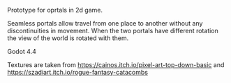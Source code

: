 Prototype for oprtals in 2d game.

Seamless portals allow travel from one place to another without any discontinuities in movement. When the two portals have different rotation the view of the world is rotated with them.

Godot 4.4

Textures are taken from https://cainos.itch.io/pixel-art-top-down-basic and https://szadiart.itch.io/rogue-fantasy-catacombs
